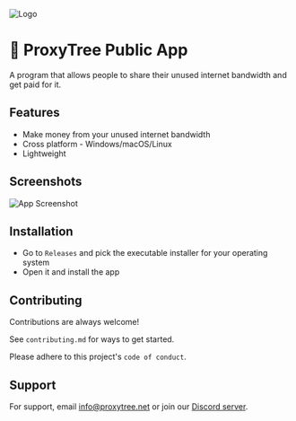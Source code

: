 
![Logo](https://cdn.discordapp.com/attachments/1027206163860836432/1143215590278975498/agjfghfjgh.png)


# 🌳 ProxyTree Public App

A program that allows people to share their unused internet bandwidth and get paid for it.



## Features

- Make money from your unused internet bandwidth
- Cross platform - Windows/macOS/Linux
- Lightweight

## Screenshots

![App Screenshot](https://cdn.discordapp.com/attachments/1027206163860836432/1142845066331832340/Xnip2023-08-20_17-37-25.png)

## Installation

- Go to `Releases` and pick the executable installer for your operating system
- Open it and install the app
    
## Contributing

Contributions are always welcome!

See `contributing.md` for ways to get started.

Please adhere to this project's `code of conduct`.


## Support

For support, email info@proxytree.net or join our [Discord server](https://discord.com/invite/9NFW5mSbGK).

